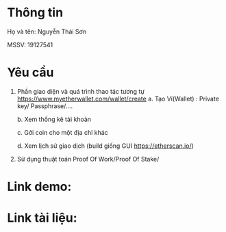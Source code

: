 # Thông tin

Họ và tên: Nguyễn Thái Sơn

MSSV: 19127541

# Yêu cầu
1. Phần giao diện và quá trình thao tác tương tự <https://www.myetherwallet.com/wallet/create>
   a. Tạo Ví(Wallet) : Private key/ Passphrase/....
    
   b. Xem thống kê tài khoản 
   
    c. Gởi coin cho một địa chỉ khác

   d. Xem lịch sử giao dịch (build giống GUI <https://etherscan.io/>)

2. Sử dụng thuật toán Proof Of Work/Proof Of Stake/

# Link demo:
# Link tài liệu: